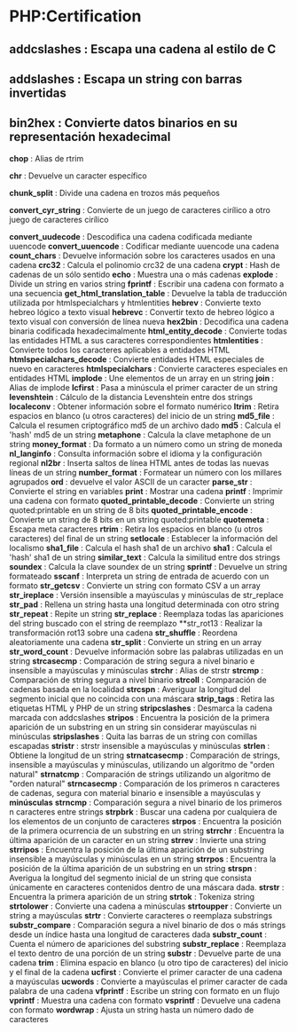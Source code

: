 # PHP:Certification


**addcslashes** : Escapa una cadena al estilo de C
---
**addslashes** : Escapa un string con barras invertidas
---

**bin2hex** : Convierte datos binarios en su representación hexadecimal
---

**chop** : Alias de rtrim

**chr** : Devuelve un caracter específico

**chunk_split** : Divide una cadena en trozos más pequeños

**convert_cyr_string** : Convierte de un juego de caracteres cirílico a otro juego de caracteres cirílico

**convert_uudecode** : Descodifica una cadena codificada mediante uuencode
**convert_uuencode** : Codificar mediante uuencode una cadena
**count_chars** : Devuelve información sobre los caracteres usados en una cadena
**crc32** : Calcula el polinomio crc32 de una cadena
**crypt** : Hash de cadenas de un sólo sentido
**echo** : Muestra una o más cadenas
**explode** : Divide un string en varios string
**fprintf** : Escribir una cadena con formato a una secuencia
**get_html_translation_table** : Devuelve la tabla de traducción utilizada por htmlspecialchars y htmlentities
**hebrev** : Convierte texto hebreo lógico a texto visual
**hebrevc** : Convertir texto de hebreo lógico a texto visual con conversión de línea nueva
**hex2bin** : Decodifica una cadena binaria codificada hexadecimalmente
**html_entity_decode** : Convierte todas las entidades HTML a sus caracteres correspondientes
**htmlentities** : Convierte todos los caracteres aplicables a entidades HTML
**htmlspecialchars_decode** : Convierte entidades HTML especiales de nuevo en caracteres
**htmlspecialchars** : Convierte caracteres especiales en entidades HTML
**implode** : Une elementos de un array en un string
**join** : Alias de implode
**lcfirst** : Pasa a minúscula el primer caracter de un string
**levenshtein** : Cálculo de la distancia Levenshtein entre dos strings
**localeconv** : Obtener información sobre el formato numérico
**ltrim** : Retira espacios en blanco (u otros caracteres) del inicio de un string
**md5_file** : Calcula el resumen criptográfico md5 de un archivo dado
**md5** : Calcula el 'hash' md5 de un string
**metaphone** : Calcula la clave metaphone de un string
**money_format** : Da formato a un número como un string de moneda
**nl_langinfo** : Consulta información sobre el idioma y la configuración regional
**nl2br** : Inserta saltos de línea HTML antes de todas las nuevas líneas de un string
**number_format** : Formatear un número con los millares agrupados
**ord** : devuelve el valor ASCII de un caracter
**parse_str** : Convierte el string en variables
**print** : Mostrar una cadena
**printf** : Imprimir una cadena con formato
**quoted_printable_decode** : Convierte un string quoted:printable en un string de 8 bits
**quoted_printable_encode** : Convierte un string de 8 bits en un string quoted:printable
**quotemeta** : Escapa meta caracteres
**rtrim** : Retira los espacios en blanco (u otros caracteres) del final de un string
**setlocale** : Establecer la información del localismo
**sha1_file** : Calcula el hash sha1 de un archivo
**sha1** : Calcula el 'hash' sha1 de un string
**similar_text** : Calcula la similitud entre dos strings
**soundex** : Calcula la clave soundex de un string
**sprintf** : Devuelve un string formateado
**sscanf** : Interpreta un string de entrada de acuerdo con un formato
**str_getcsv** : Convierte un string con formato CSV a un array
**str_ireplace** : Versión insensible a mayúsculas y minúsculas de str_replace
**str_pad** : Rellena un string hasta una longitud determinada con otro string
**str_repeat** : Repite un string
**str_replace** : Reemplaza todas las apariciones del string buscado con el string de reemplazo
**str_rot13 : Realizar la transformación rot13 sobre una cadena
**str_shuffle** : Reordena aleatoriamente una cadena
**str_split** : Convierte un string en un array
**str_word_count** : Devuelve información sobre las palabras utilizadas en un string
**strcasecmp** : Comparación de string segura a nivel binario e insensible a mayúsculas y minúsculas
**strchr** : Alias de strstr
**strcmp** : Comparación de string segura a nivel binario
**strcoll** : Comparación de cadenas basada en la localidad
**strcspn** : Averiguar la longitud del segmento inicial que no coincida con una máscara
**strip_tags** : Retira las etiquetas HTML y PHP de un string
**stripcslashes** : Desmarca la cadena marcada con addcslashes
**stripos** : Encuentra la posición de la primera aparición de un substring en un string sin considerar mayúsculas ni minúsculas
**stripslashes** : Quita las barras de un string con comillas escapadas
**stristr** : strstr insensible a mayúsculas y minúsculas
**strlen** : Obtiene la longitud de un string
**strnatcasecmp** : Comparación de strings, insensible a mayúsculas y minúsculas, utilizando un algoritmo de "orden natural"
**strnatcmp** : Comparación de strings utilizando un algoritmo de "orden natural"
**strncasecmp** : Comparación de los primeros n caracteres de cadenas, segura con material binario e insensible a mayúsculas y **minúsculas**
**strncmp** : Comparación segura a nivel binario de los primeros n caracteres entre strings
**strpbrk** : Buscar una cadena por cualquiera de los elementos de un conjunto de caracteres
**strpos** : Encuentra la posición de la primera ocurrencia de un substring en un string
**strrchr** : Encuentra la última aparición de un caracter en un string
**strrev** : Invierte una string
**strripos** : Encuentra la posición de la última aparición de un substring insensible a mayúsculas y minúsculas en un string
**strrpos** : Encuentra la posición de la última aparición de un substring en un string
**strspn** : Averigua la longitud del segmento inicial de un string que consista únicamente en caracteres contenidos dentro de una máscara dada.
**strstr** : Encuentra la primera aparición de un string
**strtok** : Tokeniza string
**strtolower** : Convierte una cadena a minúsculas
**strtoupper** : Convierte un string a mayúsculas
**strtr** : Convierte caracteres o reemplaza substrings
**substr_compare** : Comparación segura a nivel binario de dos o más strings desde un índice hasta una longitud de caracteres dada
**substr_count** : Cuenta el número de apariciones del substring
**substr_replace** : Reemplaza el texto dentro de una porción de un string
**substr** : Devuelve parte de una cadena
**trim** : Elimina espacio en blanco (u otro tipo de caracteres) del inicio y el final de la cadena
**ucfirst** : Convierte el primer caracter de una cadena a mayúsculas
**ucwords** : Convierte a mayúsculas el primer caracter de cada palabra de una cadena
**vfprintf** : Escribe un string con formato en un flujo
**vprintf** : Muestra una cadena con formato
**vsprintf** : Devuelve una cadena con formato
**wordwrap** : Ajusta un string hasta un número dado de caracteres
